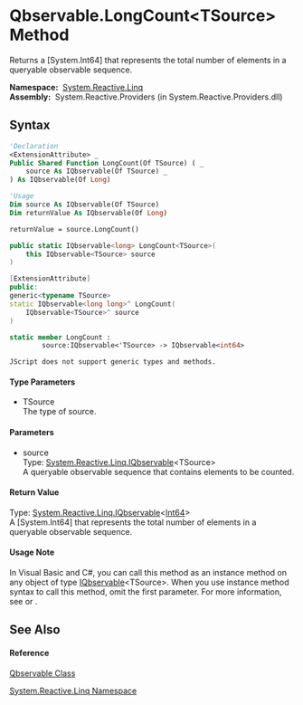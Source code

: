 # Qbservable.LongCount\<TSource\> Method

Returns a \[System.Int64\] that represents the total number of elements in a queryable observable sequence.

**Namespace:**  [System.Reactive.Linq](System.Reactive.Linq\System.Reactive.Linq.md)  
**Assembly:**  System.Reactive.Providers (in System.Reactive.Providers.dll)

## Syntax

```vb
'Declaration
<ExtensionAttribute> _
Public Shared Function LongCount(Of TSource) ( _
    source As IQbservable(Of TSource) _
) As IQbservable(Of Long)
```

```vb
'Usage
Dim source As IQbservable(Of TSource)
Dim returnValue As IQbservable(Of Long)

returnValue = source.LongCount()
```

```csharp
public static IQbservable<long> LongCount<TSource>(
    this IQbservable<TSource> source
)
```

```c++
[ExtensionAttribute]
public:
generic<typename TSource>
static IQbservable<long long>^ LongCount(
    IQbservable<TSource>^ source
)
```

```fsharp
static member LongCount : 
        source:IQbservable<'TSource> -> IQbservable<int64> 
```

```jscript
JScript does not support generic types and methods.
```

#### Type Parameters

- TSource  
  The type of source.

#### Parameters

- source  
  Type: [System.Reactive.Linq.IQbservable](IQbservable\IQbservable(TSource).md)\<TSource\>  
  A queryable observable sequence that contains elements to be counted.

#### Return Value

Type: [System.Reactive.Linq.IQbservable](IQbservable\IQbservable(TSource).md)\<[Int64](https://msdn.microsoft.com/en-us/library/6yy583ek)\>  
A \[System.Int64\] that represents the total number of elements in a queryable observable sequence.

#### Usage Note

In Visual Basic and C\#, you can call this method as an instance method on any object of type [IQbservable](IQbservable\IQbservable(TSource).md)\<TSource\>. When you use instance method syntax to call this method, omit the first parameter. For more information, see [](https://msdn.microsoft.com/en-us/library/Bb384936) or [](https://msdn.microsoft.com/en-us/library/Bb383977).

## See Also

#### Reference

[Qbservable Class](Qbservable\Qbservable.md)

[System.Reactive.Linq Namespace](System.Reactive.Linq\System.Reactive.Linq.md)








